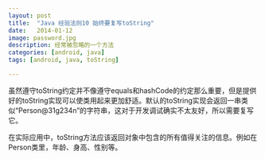 ```yaml
---
layout: post
title:  "Java 经验法则10 始终要复写toString"
date:   2014-01-12
image: password.jpg
description: 经常被忽略的一个方法
categories: [android, java]
tags: [android, java, toString]

---
```


虽然遵守toString约定并不像遵守equals和hashCode的约定那么重要，但是提供好的toString实现可以使类用起来更加舒适。默认的toString实现会返回一串类似“Person@31g234n”的字符串，这对于开发调试确实不太友好，所以需要复写它。

在实际应用中，toString方法应该返回对象中包含的所有值得关注的信息。例如在Person类里，年龄、身高、性别等。